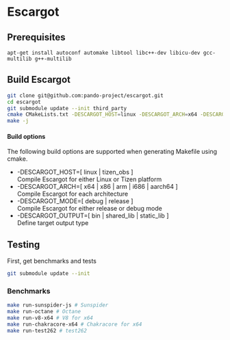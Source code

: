 # Escargot

## Prerequisites
```
apt-get install autoconf automake libtool libc++-dev libicu-dev gcc-multilib g++-multilib
```

## Build Escargot

``` sh
git clone git@github.com:pando-project/escargot.git
cd escargot
git submodule update --init third_party
cmake CMakeLists.txt -DESCARGOT_HOST=linux -DESCARGOT_ARCH=x64 -DESCARGOT_MODE=release -DESCARGOT_OUTPUT=bin
make -j
```

#### Build options

The following build options are supported when generating Makefile using cmake.

* -DESCARGOT_HOST=[ linux | tizen_obs ]<br>
  Compile Escargot for either Linux or Tizen platform
* -DESCARGOT_ARCH=[ x64 | x86 | arm | i686 | aarch64 ]<br>
  Compile Escargot for each architecture
* -DESCARGOT_MODE=[ debug | release ]<br>
  Compile Escargot for either release or debug mode
* -DESCARGOT_OUTPUT=[ bin | shared_lib | static_lib ]<br> 
  Define target output type

## Testing

First, get benchmarks and tests

``` sh
git submodule update --init
```

### Benchmarks

```sh
make run-sunspider-js # Sunspider
make run-octane # Octane
make run-v8-x64 # V8 for x64
make run-chakracore-x64 # Chakracore for x64
make run-test262 # test262
```
